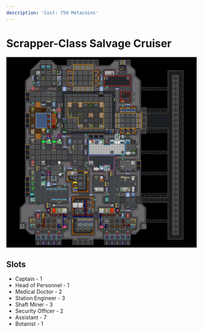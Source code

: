 ```yaml
---
description: 'Cost: 750 Metacoins'
---
```


# Scrapper-Class Salvage Cruiser

![](<../.gitbook/assets/image (12) (1).png>)

## Slots

* Captain - 1
* Head of Personnel - 1
* Medical Doctor - 2
* Station Engineer - 3
* Shaft Miner - 3
* Security Officer - 2
* Assistant - 7&#x20;
* Botanist - 1
